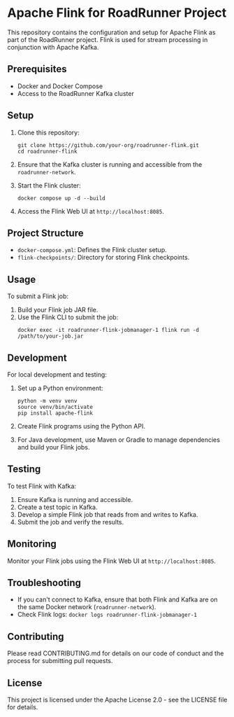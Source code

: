 # Apache Flink for RoadRunner Project

This repository contains the configuration and setup for Apache Flink as part of the RoadRunner project. Flink is used for stream processing in conjunction with Apache Kafka.

## Prerequisites

- Docker and Docker Compose
- Access to the RoadRunner Kafka cluster

## Setup

1. Clone this repository:
   ```
   git clone https://github.com/your-org/roadrunner-flink.git
   cd roadrunner-flink
   ```

2. Ensure that the Kafka cluster is running and accessible from the `roadrunner-network`.

3. Start the Flink cluster:
   ```
   docker compose up -d --build
   ```

4. Access the Flink Web UI at `http://localhost:8085`.

## Project Structure

- `docker-compose.yml`: Defines the Flink cluster setup.
- `flink-checkpoints/`: Directory for storing Flink checkpoints.

## Usage

To submit a Flink job:

1. Build your Flink job JAR file.
2. Use the Flink CLI to submit the job:
   ```
   docker exec -it roadrunner-flink-jobmanager-1 flink run -d /path/to/your-job.jar
   ```

## Development

For local development and testing:

1. Set up a Python environment:
   ```
   python -m venv venv
   source venv/bin/activate
   pip install apache-flink
   ```

2. Create Flink programs using the Python API.

3. For Java development, use Maven or Gradle to manage dependencies and build your Flink jobs.

## Testing

To test Flink with Kafka:

1. Ensure Kafka is running and accessible.
2. Create a test topic in Kafka.
3. Develop a simple Flink job that reads from and writes to Kafka.
4. Submit the job and verify the results.

## Monitoring

Monitor your Flink jobs using the Flink Web UI at `http://localhost:8085`.

## Troubleshooting

- If you can't connect to Kafka, ensure that both Flink and Kafka are on the same Docker network (`roadrunner-network`).
- Check Flink logs: `docker logs roadrunner-flink-jobmanager-1`

## Contributing

Please read CONTRIBUTING.md for details on our code of conduct and the process for submitting pull requests.

## License

This project is licensed under the Apache License 2.0 - see the LICENSE file for details.